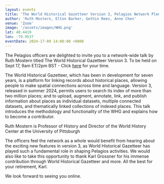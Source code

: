 ```yaml
---
layout: events
title: 'The World Historical Gazetteer Version 3, Pelagios Network Plenary'
author: 'Ruth Mostern, Elton Barker, Gethin Rees, Anne Chen'
venue: 'Zoom'
image: '/assets/images/WHG.png'
lat: 40.4419
lon: -79.9537
eventDate: 2024-17-09 14:00:00 +0000
--- 
```


The Pelagios officers are delighted to invite you to a network-wide talk by Ruth Mostern titled The World Historical Gazetteer Version 3. To be held on Sept 17, 9am ET/2pm BST - Click [here](https://mytime.io/2pm/BST) for your time.

The World Historical Gazetteer, which has been in development for seven years, is a platform for linking records about historical places, allowing people to make spatial connections across time and language.  Version 3, released in summer 2024, permits users to search its index of more than two million places; and to upload, augment, annotate, link, and publish information about places as individual datasets, multiple connected datasets, and thematically linked collections of indexed places.  This talk introduces the methodology and functionality of the WHG and explains how to become a contributor.

Ruth Mostern is Professor of History and Director of the World History Center at the University of Pittsburgh

The officers feel the network as a whole would benefit from hearing about the exciting new features in version 3, as World Historical Gazetteer has played such a fundamental role in shaping Pelagios activities. We would also like to take this opportunity to thank Karl Grossner for his immense contribution through World Historical Gazetteer and more. All the best for your retirement, Karl.

We look forward to seeing you online.
